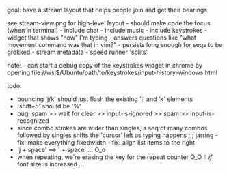 goal: have a stream layout that helps people join and get their bearings

see stream-view.png for high-level layout
	- should make code the focus (when in terminal)
	- include chat
	- include music
	- include keystrokes
		- widget that shows "how" I'm typing
		- answers questions like "what movement command was that in vim?"
		- persists long enough for seqs to be grokked
	- stream metadata
	- speed runner 'splits'

note:
	- can start a debug copy of the keystrokes widget in chrome by opening file://wsl$/Ubuntu/path/to/keystrokes/input-history-windows.html

todo:
- bouncing 'j/k' should just flash the existing 'j' and 'k' elements
- 'shift+5' should be '%'
- bug: spam >> wait for clear >> input-is-ignored >> spam >> input-is-recognized
- since combo strokes are wider than singles, a seq of many combos followed by
  singles shifts the 'cursor' left as typing happens ;;; jarring
		- fix: make everything fixedwidth
		- fix: align list items to the right
- 'j + space' ==> ' + space' ... O_o
- when repeating, we're erasing the key for the repeat counter O_O !! _if_ font size is increased ...
